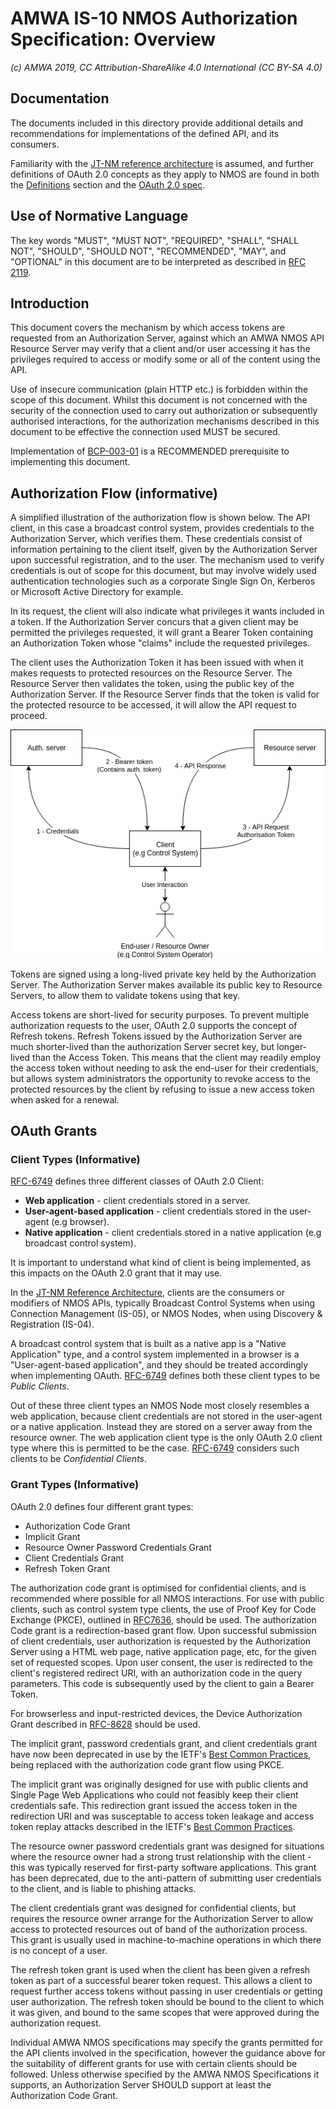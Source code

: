 # AMWA IS-10 NMOS Authorization Specification: Overview

_(c) AMWA 2019, CC Attribution-ShareAlike 4.0 International (CC BY-SA 4.0)_

## Documentation

The documents included in this directory provide additional details and recommendations for
implementations of the defined API, and its consumers.

Familiarity with the [JT-NM reference architecture](http://jt-nm.org/) is assumed, and further
definitions of OAuth 2.0 concepts as they apply to NMOS are found in both the
[Definitions](./5.0.%20Definitions.md) section and the [OAuth 2.0 spec][RFC-6749].

## Use of Normative Language

The key words "MUST", "MUST NOT", "REQUIRED", "SHALL", "SHALL NOT", "SHOULD", "SHOULD NOT",
"RECOMMENDED", "MAY", and "OPTIONAL" in this document are to be interpreted as described in [RFC
2119][RFC-2119].

## Introduction

This document covers the mechanism by which access tokens are requested from an Authorization Server,
against which an AMWA NMOS API Resource Server may verify that a client and/or user accessing it has
the privileges required to access or modify some or all of the content using the API.

Use of insecure communication (plain HTTP etc.) is forbidden within the scope of this document.
Whilst this document is not concerned with the security of the connection used to carry out
authorization or subsequently authorised interactions, for the authorization mechanisms described in
this document to be effective the connection used MUST be secured.

Implementation of [BCP-003-01][BCP-003-01] is a RECOMMENDED prerequisite to implementing this
document.

## Authorization Flow (informative)

A simplified illustration of the authorization flow is shown below. The API client, in this case a
broadcast control system, provides credentials to the Authorization Server, which
verifies them. These credentials consist of information pertaining to the client itself, given by the
Authorization Server upon successful registration, and to the user. The mechanism used to verify credentials
is out of scope for this document, but may involve widely used authentication technologies such as a corporate
Single Sign On, Kerberos or Microsoft Active Directory for example.

In its request, the client will also indicate what privileges it wants included in a token. If the
Authorization Server concurs that a given client may be permitted the privileges requested, it will
grant a Bearer Token containing an Authorization Token whose "claims" include the requested
privileges.

The client uses the Authorization Token it has been issued with when it makes requests to protected
resources on the Resource Server. The Resource Server then validates the token, using the public key
of the Authorization Server. If the Resource Server finds that the token is valid for the protected
resource to be accessed, it will allow the API request to proceed.

![Authorization Flow](images/nmos_sec_3.png)

Tokens are signed using a long-lived private key held by the Authorization Server. The Authorization
Server makes available its public key to Resource Servers, to allow them to validate tokens using
that key.

Access tokens are short-lived for security purposes. To prevent multiple authorization requests to the user, OAuth
2.0 supports the  concept of Refresh tokens. Refresh Tokens issued by the Authorization Server are much
shorter-lived than the authorization Server secret key, but longer-lived than the Access Token. This means that the
client may readily employ the access token without needing to ask the end-user for their credentials, but allows
system administrators the opportunity to revoke access to the protected resources by the client by refusing
to issue a new access token when asked for a renewal.

## OAuth Grants

### Client Types (Informative)

[RFC-6749] defines three different classes of OAuth 2.0 Client:
- **Web application** - client credentials stored in a server.
- **User-agent-based application** - client credentials stored in the user-agent (e.g browser).
- **Native application** - client credentials stored in a native application (e.g broadcast control
  system).

It is important to understand what kind of client is being implemented, as this impacts on the OAuth
2.0 grant that it may use.

In the [JT-NM Reference Architecture](http://jt-nm.org/RA-1.0/), clients are the consumers or modifiers of NMOS
APIs, typically Broadcast Control Systems when using Connection Management (IS-05), or NMOS Nodes, when using
Discovery & Registration (IS-04).

A broadcast control system that is built as a native app is a "Native Application" type, and
a control system implemented in a browser is a "User-agent-based application", and they should be
treated accordingly when implementing OAuth. [RFC-6749] defines both these client types to
be _Public Clients_.

Out of these three client types an NMOS Node most closely resembles a web application, because client
credentials are not stored in the user-agent or a native application. Instead they are stored on a server away from
the resource owner. The web application client type is the only OAuth 2.0 client type where this is permitted to be
the case. [RFC-6749] considers such clients to be _Confidential Clients_.

### Grant Types (Informative)

OAuth 2.0 defines four different grant types:

- Authorization Code Grant
- Implicit Grant
- Resource Owner Password Credentials Grant
- Client Credentials Grant
- Refresh Token Grant

The authorization code grant is optimised for confidential clients, and is recommended where possible for all NMOS
interactions. For use with public clients, such as control system type clients, the use of Proof Key for 
Code Exchange (PKCE), outlined in [RFC7636][RFC-7636], should be used. The authorization Code grant is a 
redirection-based grant flow. Upon successful submission of client credentials, user authorization is requested by the 
Authorization Server using a HTML web page, native application page, etc, for the given set of requested scopes.
Upon user consent, the user is redirected to the client's registered redirect URI, with an authorization code in
the query parameters. This code is subsequently used by the client to gain a Bearer Token. 

For browserless and input-restricted devices, the Device Authorization Grant described in [RFC-8628] should be used.

The implicit grant, password credentials grant, and client credentials grant have now been deprecated in use by the
IETF's [Best Common Practices][oauth-bcp-13], being replaced with the authorization code grant flow using PKCE.

The implicit grant was originally designed for use with public clients and Single Page Web Applications who could 
not feasibly keep their client credentials safe. This redirection grant issued the access token in the redirection
URI and was susceptable to access token leakage and access token replay attacks described in the IETF's
[Best Common Practices][oauth-bcp-13].

The resource owner password credentials grant was designed for situations where the resource owner had a strong
trust relationship with the client - this was typically reserved for first-party software applications. This grant
has been deprecated, due to the anti-pattern of submitting user credentials to the client, and is liable to phishing
attacks.

The client credentials grant was designed for confidential clients, but requires the resource owner
arrange for the Authorization Server to allow access to protected resources out of band of the authorization process.
This grant is usually used in machine-to-machine operations in which there is no concept of a user.

The refresh token grant is used when the client has been given a refresh token as part of a successful bearer token
request. This allows a client to request further access tokens without passing in user credentials or getting user
authorization. The refresh token should be bound to the client to which it was given, and bound to the same scopes
that were approved during the authorization request.

Individual AMWA NMOS specifications may specify the grants permitted for the API clients involved in
the specification, however the guidance above for the suitability of different grants for use with
certain clients should be followed. Unless otherwise specified by the AMWA NMOS Specifications it
supports, an Authorization Server SHOULD support at least the Authorization Code Grant.


[RFC-2119]: https://tools.ietf.org/html/rfc2119 "Key words for use in RFCs"

[RFC-6749]: https://tools.ietf.org/html/rfc6749 "The OAuth 2.0 Authorization Framework"

[RFC-7523]: https://tools.ietf.org/html/rfc7523 "JSON Web Token (JWT) Profile"

[RFC-7636]: https://tools.ietf.org/html/rfc7636 "Proof Key for Code Exchange by OAuth Public Clients"

[RFC-8628]: https://tools.ietf.org/html/rfc8628 "OAuth 2.0 Device Authorization Grant"

[BCP-003-01]: https://github.com/AMWA-TV/nmos-api-security/blob/v1.0-dev/best-practice-secure-comms.md

[oauth-bcp-13]: https://tools.ietf.org/html/draft-ietf-oauth-security-topics-13 "OAuth 2.0 Security Best Current Practice 13"
